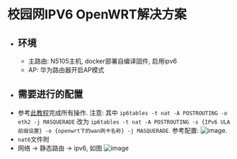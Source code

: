 # 校园网IPV6 OpenWRT解决方案
+ ## 环境
  +  主路由: N5105主机, docker部署自编译固件, 启用ipv6
  +  AP: 华为路由器开启AP模式
+  ## 需要进行的配置
  +  参考[此教程](https://post.smzdm.com/p/ad9qkz9k/)完成所有操作. 注意: 其中 `ip6tables -t nat -A POSTROUTING -o eth2 -j MASQUERADE` 改为 `ip6tables -t nat -A POSTROUTING -s {IPv6 ULA前缀设置} -o {openwrt下的wan网卡名称} -j MASQUERADE`. 参考配置: ![image](https://user-images.githubusercontent.com/70561268/206371150-5dfea94c-0b82-44ef-9725-c3457cb3ec81.png).
  + `nat6`文件附
  +  网络 -> 静态路由 -> ipv6, 如图 ![image](https://user-images.githubusercontent.com/70561268/206370232-ec6f9185-ad49-443d-92de-9506680474c8.png)
